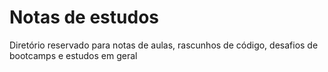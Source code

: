 # Notas de estudos
Diretório reservado para notas de aulas, rascunhos de código, desafios de bootcamps e estudos em geral
